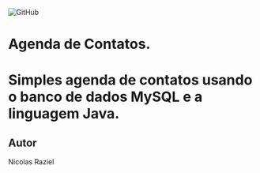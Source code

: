 ![GitHub](https://img.shields.io/github/license/nicolasraziel/agenda)
# Agenda de Contatos.
# Simples agenda de contatos usando o banco de dados MySQL e a linguagem Java.
## Autor
Nicolas Raziel
